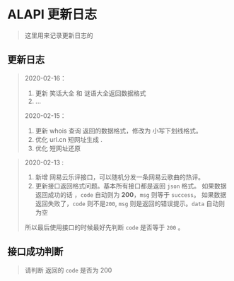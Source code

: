 # ALAPI 更新日志

> 这里用来记录更新日志的

## 更新日志

> 2020-02-16：
>
> 1. 更新 笑话大全 和 谜语大全返回数据格式
> 2. ...
>
> 2020-02-15：
>
> 1. 更新 whois 查询 返回的数据格式，修改为 小写下划线格式。
> 2. 优化 url.cn 短网址生成 .
> 3. 优化 短网址还原

> 2020-02-13 :
>
> 1. 新增 网易云乐评接口，可以随机分发一条网易云歌曲的热评。
> 2. 更新接口返回格式问题。基本所有接口都是返回 `json` 格式。 如果数据返回成功的话 ，`code` 自动则为 **200**，`msg` 则等于 `success`。 如果数据返回失败了，`code` 则不是`200`, `msg` 则是返回的错误提示。`data` 自动则为空
>
> 所以最后使用接口的时候最好先判断 `code` 是否等于 `200` 。



## 接口成功判断

> 请判断 返回的 `code` 是否为 200